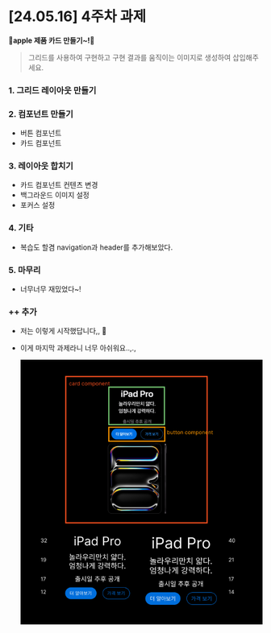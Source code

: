 # [24.05.16] 4주차 과제

**🍎apple 제품 카드 만들기~!🍎**

> 그리드를 사용하여 구현하고 구현 결과를 움직이는 이미지로 생성하여 삽입해주세요.

### 1. 그리드 레이아웃 만들기

### 2. 컴포넌트 만들기

- 버튼 컴포넌트
- 카드 컴포넌트

### 3. 레이아웃 합치기

- 카드 컴포넌트 컨텐츠 변경
- 백그라운드 이미지 설정
- 포커스 설정

### 4. 기타

- 복습도 할겸 navigation과 header를 추가해보았다.

### 5. 마무리

- 너무너무 재밌었다~!

### ++ 추가

- 저는 이렇게 시작했답니다,, 🏀
- 이게 마지막 과제라니 너무 아쉬워요..,.,

  ![스케치](./apple.png)
